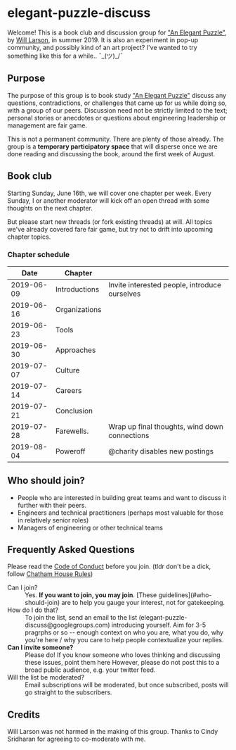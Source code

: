 elegant-puzzle-discuss
=========

Welcome!  This is a book club and discussion group for ["An Elegant Puzzle"](https://lethain.com/elegant-puzzle/), by [Will Larson](https://twitter.com/lethain), in summer 2019.  It is also an experiment in pop-up community, and possibly kind of an art project?  I've wanted to try something like this for a while..  ¯\_(ツ)_/¯

Purpose
-------

The purpose of this group is to book study ["An Elegant Puzzle"](https://lethain.com/elegant-puzzle/) discuss any questions, contradictions, or challenges that came up for us while doing so, with a group of our peers.  Discussion need not be strictly limited to the text; personal stories or anecdotes or questions about engineering leadership or management are fair game.

This is not a permanent community.  There are plenty of those already.  The group is a **temporary participatory space** that will disperse once we are done reading and discussing the book, around the first week of August.

## Book club

Starting Sunday, June 16th, we will cover one chapter per week.  Every Sunday, I or another moderator will kick off an open thread with some thoughts on the next chapter.  

But please start new threads (or fork existing threads) at will.  All topics we've already covered fare fair game, but try not to drift into upcoming chapter topics.

### Chapter schedule

| Date | Chapter |  |
| ---- | --------| ------- |
| 2019-06-09 | Introductions | Invite interested people, introduce ourselves |
| 2019-06-16 | Organizations | |
| 2019-06-23 | Tools | |
| 2019-06-30 | Approaches | |
| 2019-07-07 | Culture | |
| 2019-07-14 | Careers | |
| 2019-07-21 | Conclusion | |
| 2019-07-28 | Farewells. | Wrap up final thoughts, wind down connections | 
| 2019-08-04 | Poweroff | @charity disables new postings 

## Who should join?

* People who are interested in building great teams and want to discuss it further with their peers.
* Engineers and technical practitioners (perhaps most valuable for those in relatively senior roles)
* Managers of engineering or other technical teams

## Frequently Asked Questions
 
Please read the [Code of Conduct](CODE_OF_CONDUCT) before you join.  (tldr don't be a dick, follow [Chatham House Rules](https://en.wikipedia.org/wiki/Chatham_House_Rule))

<dl>
  <dt><bold> Can I join?</bold></dt>
  <dd> Yes.  <b>If you want to join, you may join</b>.  [These guidelines](#who-should-join) are to help you gauge your interest, not for gatekeeping.</dd>
  <dt><bold> How do I do that? </bold> </dt>
  <dd> To join the list, send an email to the list (elegant-puzzle-discuss@googlegroups.com) introducing yourself.  Aim for 3-5 pragrphs or so -- enough context on who you are, what you do, why you're here / why you care to help people contextualize your replies. </dd>
  <dt> <strong> Can I invite someone?</strong> </dt>
  <dd> Please do!  If you know someone who loves thinking and discussing these issues, point them here  However, please do not post this to a broad public audience, e.g. your twitter feed.</dd>  
  <dt> Will the list be moderated?</dt>
  <dd> Email subscriptions will be moderated, but once subscribed, posts will go straight to the subscribers.</dd>
</dl>

## Credits

Will Larson was not harmed in the making of this group.  Thanks to Cindy Sridharan for agreeing to co-moderate with me.
 
